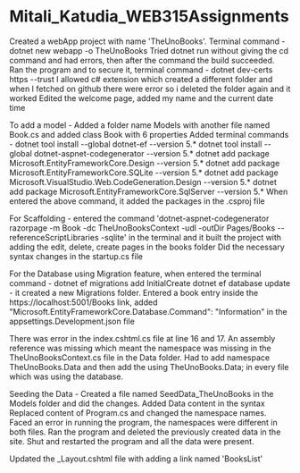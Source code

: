 # Mitali_Katudia_WEB315Assignments
 
 Created a webApp project with name 'TheUnoBooks'.
 Terminal command - dotnet new webapp -o TheUnoBooks
 Tried dotnet run without giving the cd command and had errors, then after the command the build succeeded.
 Ran the program and to secure it, terminal command - dotnet dev-certs https --trust
 I allowed c# extension which created a different folder and when I fetched on github there were error so i deleted the folder again and it worked
 Edited the welcome page, added my name and the current date time  

To add a model - 
Added a folder name Models with another file named Book.cs and added class Book with 6 properties 
Added terminal commands - dotnet tool install --global dotnet-ef --version 5.*
dotnet tool install --global dotnet-aspnet-codegenerator --version 5.*
dotnet add package Microsoft.EntityFrameworkCore.Design --version 5.*
dotnet add package Microsoft.EntityFrameworkCore.SQLite --version 5.*
dotnet add package Microsoft.VisualStudio.Web.CodeGeneration.Design --version 5.*
dotnet add package Microsoft.EntityFrameworkCore.SqlServer --version 5.*
When entered the above command, it added the packages in the .csproj file 

For Scaffolding - 
entered the command 'dotnet-aspnet-codegenerator razorpage -m Book -dc TheUnoBooksContext -udl -outDir Pages/Books --referenceScriptLibraries -sqlite' in the terminal and it built the project with adding the edit, delete, create pages in the books folder
Did the necessary syntax changes in the startup.cs file  

For the Database using Migration feature, when entered the terminal command - dotnet ef migrations add InitialCreate
dotnet ef database update - it created a new Migrations folder.
Entered a book entry inside the https://localhost:5001/Books link,
added "Microsoft.EntityFrameworkCore.Database.Command": "Information" in the appsettings.Development.json file 

There was error in the index.cshtml.cs file at line 16 and 17. An assembly reference was missing which meant the namespace was missing in the  TheUnoBooksContext.cs file in the Data folder. Had to add namespace TheUnoBooks.Data and then add the using TheUnoBooks.Data; in every file which was using the database.

Seeding the Data - 
Created a file named SeedData_TheUnoBooks in the Models folder and did the changes. Added Data content in the syntax
Replaced content of Program.cs and changed the namespace names.  
Faced an error in running the program, the namespaces were different in both files.
Ran the program and deleted the previously created data in the site.
Shut and restarted the program and all the data were present.

Updated the _Layout.cshtml file with adding a link named 'BooksList'
